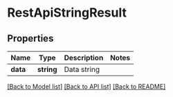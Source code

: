 # RestApiStringResult

## Properties
Name | Type | Description | Notes
------------ | ------------- | ------------- | -------------
**data** | **string** | Data string | 

[[Back to Model list]](../README.md#documentation-for-models) [[Back to API list]](../README.md#documentation-for-api-endpoints) [[Back to README]](../README.md)


